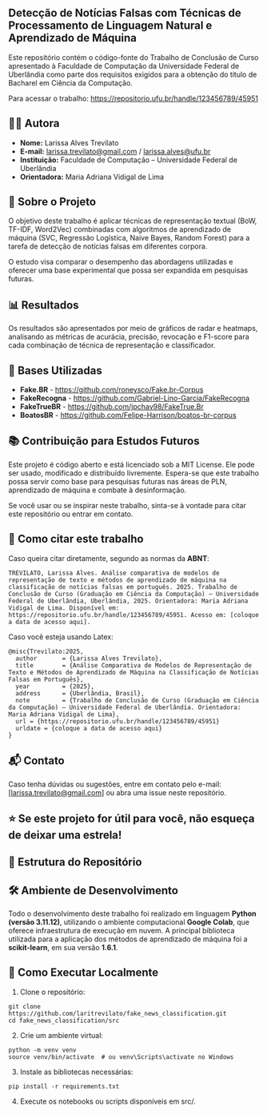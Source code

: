 ## Detecção de Notícias Falsas com Técnicas de Processamento de Linguagem Natural e Aprendizado de Máquina

Este repositório contém o código-fonte do Trabalho de Conclusão de Curso apresentado à Faculdade de Computação da Universidade Federal de Uberlândia como parte dos requisitos exigidos para a obtenção do título de Bacharel em Ciência da Computação. 

Para acessar o trabalho: https://repositorio.ufu.br/handle/123456789/45951

## 👨‍🏫 Autora

- **Nome:** Larissa Alves Trevilato  
- **E-mail:** larissa.trevilato@gmail.com / larissa.alves@ufu.br  
- **Instituição:** Faculdade de Computação – Universidade Federal de Uberlândia  
- **Orientadora:** Maria Adriana Vidigal de Lima

## 📄 Sobre o Projeto

O objetivo deste trabalho é aplicar técnicas de representação textual (BoW, TF-IDF, Word2Vec) combinadas com algoritmos de aprendizado de máquina (SVC, Regressão Logística, Naive Bayes, Random Forest) para a tarefa de detecção de notícias falsas em diferentes corpora. 

O estudo visa comparar o desempenho das abordagens utilizadas e oferecer uma base experimental que possa ser expandida em pesquisas futuras.

## 📊 Resultados

Os resultados são apresentados por meio de gráficos de radar e heatmaps, analisando as métricas de acurácia, precisão, revocação e F1-score para cada combinação de técnica de representação e classificador.

## 🧪 Bases Utilizadas

- **Fake.BR** - https://github.com/roneysco/Fake.br-Corpus
- **FakeRecogna** - https://github.com/Gabriel-Lino-Garcia/FakeRecogna
- **FakeTrueBR** - https://github.com/jpchav98/FakeTrue.Br
- **BoatosBR** - https://github.com/Felipe-Harrison/boatos-br-corpus

## 📚 Contribuição para Estudos Futuros

Este projeto é código aberto e está licenciado sob a MIT License. Ele pode ser usado, modificado e distribuído livremente. Espera-se que este trabalho possa servir como base para pesquisas futuras nas áreas de PLN, aprendizado de máquina e combate à desinformação.

Se você usar ou se inspirar neste trabalho, sinta-se à vontade para citar este repositório ou entrar em contato.

## 📌 Como citar este trabalho

Caso queira citar diretamente, segundo as normas da **ABNT**: 

```TREVILATO, Larissa Alves. Análise comparativa de modelos de representação de texto e métodos de aprendizado de máquina na classificação de notícias falsas em português. 2025. Trabalho de Conclusão de Curso (Graduação em Ciência da Computação) – Universidade Federal de Uberlândia, Uberlândia, 2025. Orientadora: Maria Adriana Vidigal de Lima. Disponível em: https://repositorio.ufu.br/handle/123456789/45951. Acesso em: [coloque a data de acesso aqui].```

Caso você esteja usando Latex:

```
@misc{Trevilato:2025,
  author       = {Larissa Alves Trevilato},
  title        = {Análise Comparativa de Modelos de Representação de Texto e Métodos de Aprendizado de Máquina na Classificação de Notícias Falsas em Português},
  year         = {2025},
  address      = {Uberlândia, Brasil},
  note         = {Trabalho de Conclusão de Curso (Graduação em Ciência da Computação) – Universidade Federal de Uberlândia. Orientadora: Maria Adriana Vidigal de Lima},
  url = {https://repositorio.ufu.br/handle/123456789/45951}
  urldate = {coloque a data de acesso aqui}
}
```

## 📬 Contato

Caso tenha dúvidas ou sugestões, entre em contato pelo e-mail: [larissa.trevilato@gmail.com] ou abra uma issue neste repositório.

## ⭐ Se este projeto for útil para você, não esqueça de deixar uma estrela!

## 📁 Estrutura do Repositório




## 🛠️ Ambiente de Desenvolvimento

Todo o desenvolvimento deste trabalho foi realizado em linguagem **Python (versão 3.11.12)**, utilizando o ambiente computacional **Google Colab**, que oferece infraestrutura de execução em nuvem.
A principal biblioteca utilizada para a aplicação dos métodos de aprendizado de máquina foi a **scikit-learn**, em sua versão **1.6.1**.

## 🚀 Como Executar Localmente

1. Clone o repositório:

```
git clone https://github.com/laritrevilato/fake_news_classification.git
cd fake_news_classification/src

```

2. Crie um ambiente virtual:

```
python -m venv venv
source venv/bin/activate  # ou venv\Scripts\activate no Windows

```

3. Instale as bibliotecas necessárias:

```
pip install -r requirements.txt

```

4. Execute os notebooks ou scripts disponíveis em src/.
```


```

